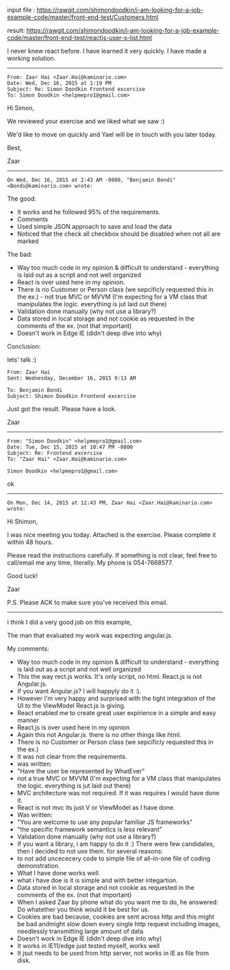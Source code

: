 

input file : https://rawgit.com/shimondoodkin/i-am-looking-for-a-job-example-code/master/front-end-test/Customers.html

result: https://rawgit.com/shimondoodkin/i-am-looking-for-a-job-example-code/master/front-end-test/reactjs-user-s-list.html

I never knew react before.
I have learned it very quickly.
I have made a working solution.


----------------

```text
From: Zaar Hai <Zaar.Hai@kaminario.com>
Date: Wed, Dec 16, 2015 at 1:19 PM
Subject: Re: Simon Doodkin Frontend excercise
To: Simon Doodkin <helpmepro1@gmail.com>
```

Hi Simon,

We reviewed your exercise and we liked what we saw :)

We'd like to move on quickly and Yael will be in touch with you later today.

Best,

Zaar

----------------

```text
On Wed, Dec 16, 2015 at 2:43 AM -0800, "Benjamin Bondi" <Bondi@kaminario.com> wrote:
```

The good:

* It works and he followed 95% of the requirements.
* Comments
* Used simple JSON approach to save and load the data
* Noticed that the check all checkbox should be disabled when not all are marked

The bad:

* Way too much code in my opinion & difficult to understand - everything is laid out as a script and not well organized
* React is over used here in my opinion.
* There is no Customer or Person class  (we sepcificly requested this in the ex.) - not true MVC or MVVM (I'm expecting for a VM class that manipulates the logic. everything is jut laid out there)
* Validation done manually (why not use a library?)
* Data stored in local storage and not cookie as requested in the comments of the ex. (not that important)
* Doesn't work in Edge IE (didn't deep dive into why)

Conclusion:

lets' talk :)

```text
From: Zaar Hai
Sent: Wednesday, December 16, 2015 9:13 AM

To: Benjamin Bondi
Subject: Shimon Doodkin Frontend excercise
```
 
Just got the result. Please have a look.

Zaar


----------------

```text
From: "Simon Doodkin" <helpmepro1@gmail.com>
Date: Tue, Dec 15, 2015 at 10:47 PM -0800
Subject: Re: Frontend excercise
To: "Zaar Hai" <Zaar.Hai@kaminario.com>

Simon Doodkin <helpmepro1@gmail.com>
```

ok

----------------


```text
On Mon, Dec 14, 2015 at 12:43 PM, Zaar Hai <Zaar.Hai@kaminario.com> wrote:
```
Hi Shimon,

I was nice meeting you today.
Attached is the exercise. Please complete it within 48 hours.

Please read the instructions carefully. If something is not clear, feel free to call/email me any time, literally. My phone is 054-7668577.

Good luck!

Zaar

P.S. Please ACK to make sure you've received this email.



----------------


I think I did a very good job on this example,

The man that evaluated my work was expecting angular.js. 

My comments:

* Way too much code in my opinion & difficult to understand - everything is laid out as a script and not well organized
 * This the way rect.js works.  It's only script, no html. React.js is not Angular.js.
 * If you want Angular.js? I will happyly do it :). 
 * However I'm very happy and surprised with the tight integration of the UI to the ViewModel React.js is giving.
 * React enabled me to create great user expirience in a simple and easy manner
* React.js is over used here in my opinion
 * Again this not Angular.js. there is no other things like html.
* There is no Customer or Person class  (we sepcificly requested this in the ex.)
 * It was not clear from the requirements.
 * was written:
  * "Have the user be represented by WhatEver"
* not a true MVC or MVVM (I'm expecting for a VM class that manipulates the logic. everything is jut laid out there)
 * MVC architecture was not required. If it was requires I would have done it.
 * React is not mvc its just V or ViewModel as I have done.
 * Was written:
  * "You are welcome to use any popular familiar JS frameworks"
  * "the specific framework semantics is less relevant"
* Validation done manually (why not use a library?)
 * If you want a library, i am happy to do it :) There were few candidates, then I decided to not use them. for several reasons:
 * to not add uncececery code to simple file of all-in-one file of coding demonstration.
 * What I have done works well. 
 * what i have doe is it is simple and with better integartion.
* Data stored in local storage and not cookie as requested in the comments of the ex. (not that important)
 * When I asked Zaar by phone what do you want me to do, he answered: Do whatether you think would it be best for us.
 * Cookies are bad because, cookies are sent across http and this might be bad andmight slow down every single http request including images, needlessly transmitting large amount of data 
* Doesn't work in Edge IE (didn't deep dive into why)
 * It works in IE11/edge just tested myself, works well
 * It jsut needs to be used from http server, not works in IE as file from disk.
